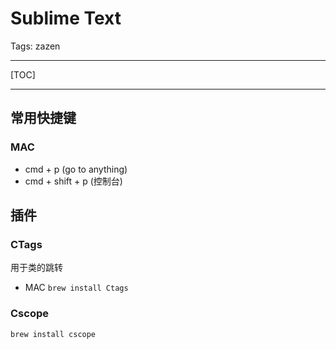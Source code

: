 # Sublime Text

Tags: zazen

---

[TOC]

---

## 常用快捷键

### MAC

- cmd + p (go to anything)
- cmd + shift + p (控制台)


## 插件

### CTags

用于类的跳转

- MAC 
``brew install Ctags``

### Cscope

``brew install cscope``

```
```




